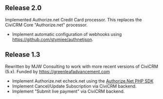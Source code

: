 ## Release 2.0
Implemented Authorize.net Credit Card processor.  This replaces the CiviCRM Core "Authorize.net" processor.

* Implement automatic configuration of webhooks using https://github.com/stymiee/authnetjson.

## Release 1.3
Rewritten by MJW Consulting to work with more recent versions of CiviCRM (5.x).  Funded by https://greenleafadvancement.com

* Implement Authorize.net echeck.net using the [Authorize.Net PHP SDK](https://github.com/AuthorizeNet/sdk-php)
* Implement Cancel/Update Subscription via CiviCRM backend.
* Implement "Submit live payment" via CiviCRM backend.